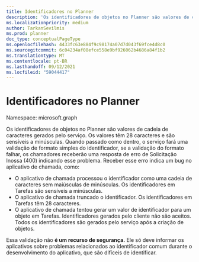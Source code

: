 ```yaml
---
title: Identificadores no Planner
description: 'Os identificadores de objetos no Planner são valores de cadeia de caracteres gerados pelo serviço. Os valores têm 28 caracteres e são sensíveis a minúsculas. Quando passado como dentro, o serviço fará uma validação de formato simples do identificador, se a validação do formato falhar, os chamadores receberão uma resposta de erro de Solicitação Inossa (400) indicando esse problema. Receber esse erro indica um bug no aplicativo de chamada, como:'
ms.localizationpriority: medium
author: TarkanSevilmis
ms.prod: planner
doc_type: conceptualPageType
ms.openlocfilehash: 4433fc63e884f9c98174a07d7d043f69fce4d8c0
ms.sourcegitcommit: 6c04234af08efce558e9bf926062b4686a84f1b2
ms.translationtype: MT
ms.contentlocale: pt-BR
ms.lasthandoff: 09/12/2021
ms.locfileid: "59044417"
---
```

# <a name="identifiers-in-planner"></a>Identificadores no Planner

Namespace: microsoft.graph

Os identificadores de objetos no Planner são valores de cadeia de caracteres gerados pelo serviço. Os valores têm 28 caracteres e são sensíveis a minúsculas. Quando passado como dentro, o serviço fará uma validação de formato simples do identificador, se a validação do formato falhar, os chamadores receberão uma resposta de erro de Solicitação Inossa (400) indicando esse problema. Receber esse erro indica um bug no aplicativo de chamada, como:

- O aplicativo de chamada processou o identificador como uma cadeia de caracteres sem maiúsculas de minúsculas. Os identificadores em Tarefas são sensíveis a minúsculas.
- O aplicativo de chamada truncado o identificador. Os identificadores em Tarefas têm 28 caracteres.
- O aplicativo de chamada tentou gerar um valor de identificador para um objeto em Tarefas. Identificadores gerados pelo cliente não são aceitos. Todos os identificadores são gerados pelo serviço após a criação de objetos.

Essa validação não **é um recurso de segurança.** Ele só deve informar os aplicativos sobre problemas relacionados ao identificador comum durante o desenvolvimento do aplicativo, que são difíceis de identificar.

